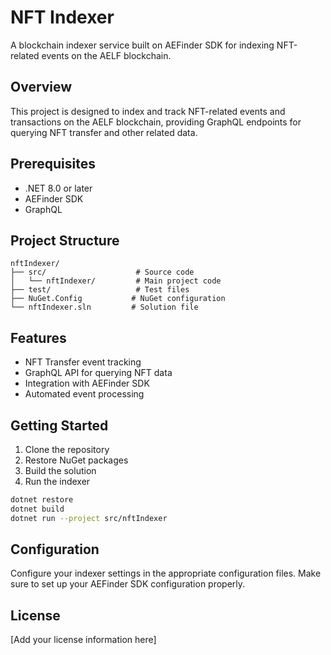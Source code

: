 # NFT Indexer

A blockchain indexer service built on AEFinder SDK for indexing NFT-related events on the AELF blockchain.

## Overview

This project is designed to index and track NFT-related events and transactions on the AELF blockchain, providing GraphQL endpoints for querying NFT transfer and other related data.

## Prerequisites

- .NET 8.0 or later
- AEFinder SDK
- GraphQL

## Project Structure

```
nftIndexer/
├── src/                    # Source code
│   └── nftIndexer/         # Main project code
├── test/                   # Test files
├── NuGet.Config           # NuGet configuration
└── nftIndexer.sln         # Solution file
```

## Features

- NFT Transfer event tracking
- GraphQL API for querying NFT data
- Integration with AEFinder SDK
- Automated event processing

## Getting Started

1. Clone the repository
2. Restore NuGet packages
3. Build the solution
4. Run the indexer

```bash
dotnet restore
dotnet build
dotnet run --project src/nftIndexer
```

## Configuration

Configure your indexer settings in the appropriate configuration files. Make sure to set up your AEFinder SDK configuration properly.

## License

[Add your license information here] 